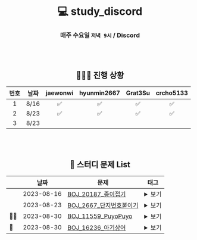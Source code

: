 <div align="center">





# 💻 study_discord

### 매주 수요일 `저녁 9시` / Discord

<br>
<br>

## 🧑🏻‍💻 진행 상황



|   번호    |      날짜       | jaewonwi | hyunmin2667 | Grat3Su | crcho5133 | 
|:-------:|:-------------:|:-------:|:---------:|:--------:|:------------:|
| 1 | 8/16 |    ✅    |     ✅     |    ✅     |      ✅      |
| 2 | 8/23 |    ✅    |     ✅     |    ✅     |      ✅      |
| 3 | 8/23 |        |          |         |            |

<br>
<br>

## 📌 스터디 문제 List

<div text-align="left">

||   날짜   |     <center>문제</center>     |   <center>태그</center>   |
|:-|:-------:|:-------------|:-------|
|| 2023-08-16 | [BOJ_20187_종이접기](https://boj.kr/20187) |  <details><summary>보기</summary><div markdown="1">`#구현`</div></details>   | 
|| 2023-08-23 | [BOJ_2667_단지번호붙이기](https://boj.kr/2667) |  <details><summary>보기</summary><div markdown="1">`#그래프 #BFS/DFS`</div></details>   |
|👊🏼| 2023-08-30 | [BOJ_11559_PuyoPuyo](https://boj.kr/11559) |  <details><summary>보기</summary><div markdown="1">`#구현 #그래프 #시뮬레이션 #BFS`</div></details>  |
|🚩| 2023-08-30 | [BOJ_16236_아기상어](https://boj.kr/16236) | <details><summary>보기</summary><div markdown="1">`#구현 #그래프 #시뮬레이션 #BFS`</div></details>  |

</div>







</div>